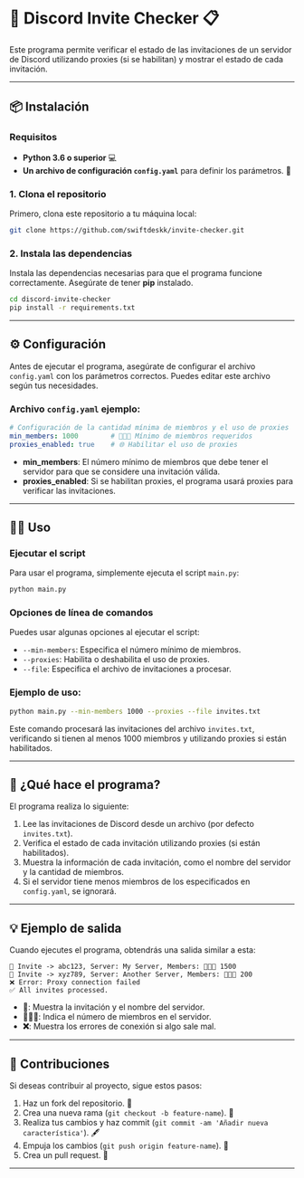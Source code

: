 # 🚀 Discord Invite Checker 📋

Este programa permite verificar el estado de las invitaciones de un servidor de Discord utilizando proxies (si se habilitan) y mostrar el estado de cada invitación.

---

## 📦 Instalación

### Requisitos

- **Python 3.6 o superior** 💻
- **Un archivo de configuración `config.yaml`** para definir los parámetros. 📄

### 1. Clona el repositorio

Primero, clona este repositorio a tu máquina local:

```bash
git clone https://github.com/swiftdeskk/invite-checker.git
```

### 2. Instala las dependencias

Instala las dependencias necesarias para que el programa funcione correctamente. Asegúrate de tener **pip** instalado.

```bash
cd discord-invite-checker
pip install -r requirements.txt
```

---

## ⚙️ Configuración

Antes de ejecutar el programa, asegúrate de configurar el archivo `config.yaml` con los parámetros correctos. Puedes editar este archivo según tus necesidades.

### **Archivo `config.yaml`** ejemplo:

```yaml
# Configuración de la cantidad mínima de miembros y el uso de proxies
min_members: 1000        # 🧑‍🤝‍🧑 Mínimo de miembros requeridos
proxies_enabled: true    # 🌐 Habilitar el uso de proxies
```

- **min_members**: El número mínimo de miembros que debe tener el servidor para que se considere una invitación válida.
- **proxies_enabled**: Si se habilitan proxies, el programa usará proxies para verificar las invitaciones.

---

## 🏃‍♂️ Uso

### Ejecutar el script

Para usar el programa, simplemente ejecuta el script `main.py`:

```bash
python main.py
```

### Opciones de línea de comandos

Puedes usar algunas opciones al ejecutar el script:

- `--min-members`: Especifica el número mínimo de miembros.
- `--proxies`: Habilita o deshabilita el uso de proxies.
- `--file`: Especifica el archivo de invitaciones a procesar.

### Ejemplo de uso:

```bash
python main.py --min-members 1000 --proxies --file invites.txt
```

Este comando procesará las invitaciones del archivo `invites.txt`, verificando si tienen al menos 1000 miembros y utilizando proxies si están habilitados.

---

## 📝 ¿Qué hace el programa?

El programa realiza lo siguiente:

1. Lee las invitaciones de Discord desde un archivo (por defecto `invites.txt`).
2. Verifica el estado de cada invitación utilizando proxies (si están habilitados).
3. Muestra la información de cada invitación, como el nombre del servidor y la cantidad de miembros.
4. Si el servidor tiene menos miembros de los especificados en `config.yaml`, se ignorará.

---

## 💡 Ejemplo de salida

Cuando ejecutes el programa, obtendrás una salida similar a esta:

```
🔗 Invite -> abc123, Server: My Server, Members: 🧑‍🤝‍🧑 1500
🔗 Invite -> xyz789, Server: Another Server, Members: 🧑‍🤝‍🧑 200
❌ Error: Proxy connection failed
✅ All invites processed.
```

- **🔗**: Muestra la invitación y el nombre del servidor.
- **🧑‍🤝‍🧑**: Indica el número de miembros en el servidor.
- **❌**: Muestra los errores de conexión si algo sale mal.

---

## 🤝 Contribuciones

Si deseas contribuir al proyecto, sigue estos pasos:

1. Haz un fork del repositorio. 🍴
2. Crea una nueva rama (`git checkout -b feature-name`). 🌱
3. Realiza tus cambios y haz commit (`git commit -am 'Añadir nueva característica'`). 🖋️
4. Empuja los cambios (`git push origin feature-name`). 🚀
5. Crea un pull request. 🤲

---
